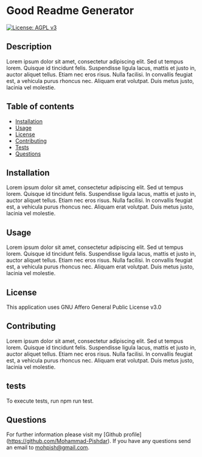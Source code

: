 # Good Readme Generator

  [![License: AGPL v3](https://img.shields.io/badge/License-AGPL%20v3-blue.svg)](https://www.gnu.org/licenses/agpl-3.0)

  ## Description
  Lorem ipsum dolor sit amet, consectetur adipiscing elit. Sed ut tempus lorem. Quisque id tincidunt felis. Suspendisse ligula lacus, mattis et justo in, auctor aliquet tellus. Etiam nec eros risus. Nulla facilisi. In convallis feugiat est, a vehicula purus rhoncus nec. Aliquam erat volutpat. Duis metus justo, lacinia vel molestie.

  ## Table of contents
  
  * [Installation](#installation)
  * [Usage](#usage)
  * [License](#license)
  * [Contributing](#contributing)
  * [Tests](#tests)
  * [Questions](#questions)
  

  ## Installation

  Lorem ipsum dolor sit amet, consectetur adipiscing elit. Sed ut tempus lorem. Quisque id tincidunt felis. Suspendisse ligula lacus, mattis et justo in, auctor aliquet tellus. Etiam nec eros risus. Nulla facilisi. In convallis feugiat est, a vehicula purus rhoncus nec. Aliquam erat volutpat. Duis metus justo, lacinia vel molestie.

  ## Usage

  Lorem ipsum dolor sit amet, consectetur adipiscing elit. Sed ut tempus lorem. Quisque id tincidunt felis. Suspendisse ligula lacus, mattis et justo in, auctor aliquet tellus. Etiam nec eros risus. Nulla facilisi. In convallis feugiat est, a vehicula purus rhoncus nec. Aliquam erat volutpat. Duis metus justo, lacinia vel molestie.

  ## License

  This application uses GNU Affero General Public License v3.0

  ## Contributing

  Lorem ipsum dolor sit amet, consectetur adipiscing elit. Sed ut tempus lorem. Quisque id tincidunt felis. Suspendisse ligula lacus, mattis et justo in, auctor aliquet tellus. Etiam nec eros risus. Nulla facilisi. In convallis feugiat est, a vehicula purus rhoncus nec. Aliquam erat volutpat. Duis metus justo, lacinia vel molestie.

  ## tests

  To execute tests, run npm run test.

  ## Questions

  For further information please visit my [Github profile] (https://github.com/Mohammad-Pishdar). If you have any questions
  send an email to mohpish@gmail.com.

